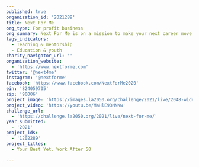 ```yaml
---
published: true
organization_id: '2021289'
title: Next For Me
org_type: For profit business
org_summary: Next For Me is on a mission to make your next career move the best yet.
tags_indicators:
  - Teaching & mentorship
  - Education & youth
charity_navigator_url: ''
organization_website:
  - 'https://www.nextforme.com'
twitter: '@next4me'
instagram: '@nextforme'
facebook: 'https://www.facebook.com/NextForMe2020'
ein: '824059705'
zip: '90006'
project_image: 'https://images.la2050.org/challenge/2021/live/2048-wide/next-for-me.jpg'
project_video: 'https://youtu.be/MaHlE93MNKw'
challenge_url:
  - 'https://challenge.la2050.org/2021/live/next-for-me/'
year_submitted:
  - '2021'
project_ids:
  - '1202289'
project_titles:
  - Your Best Yet. Work After 50

---
```

